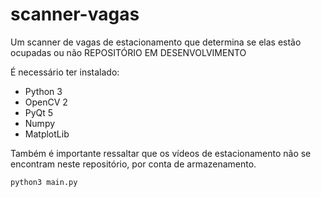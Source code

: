 # scanner-vagas
Um scanner de vagas de estacionamento que determina se elas estão ocupadas ou não
REPOSITÓRIO EM DESENVOLVIMENTO


É necessário ter instalado:
 - Python 3
 - OpenCV 2
 - PyQt 5
 - Numpy
 - MatplotLib

Também é importante ressaltar que os vídeos de estacionamento não se encontram neste repositório, por conta de armazenamento.

`python3 main.py`
